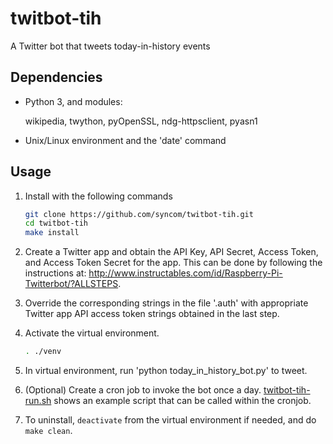 # twitbot-tih

A Twitter bot that tweets today-in-history events

## Dependencies

- Python 3, and modules:

  wikipedia,
  twython,
  pyOpenSSL,
  ndg-httpsclient,
  pyasn1

- Unix/Linux environment and the 'date' command

## Usage

1. Install with the following commands

    ```bash
    git clone https://github.com/syncom/twitbot-tih.git
    cd twitbot-tih
    make install
    ```

2. Create a Twitter app and obtain the API Key, API Secret, Access
Token, and Access Token Secret for the app. This can be done by
following the instructions at:
http://www.instructables.com/id/Raspberry-Pi-Twitterbot/?ALLSTEPS.

3. Override the corresponding strings in the file '.auth' with
appropriate Twitter app API access token strings obtained in the last
step.

4. Activate the virtual environment.

    ```bash
    . ./venv
    ```

5. In virtual environment, run 'python today_in_history_bot.py' to tweet.

6. (Optional) Create a cron job to invoke the bot once a day.
[twitbot-tih-run.sh](twitbot-tih-run.sh) shows an example script that can be
called within the cronjob.

7. To uninstall, `deactivate` from the virtual environment if needed, and do
`make clean`.
